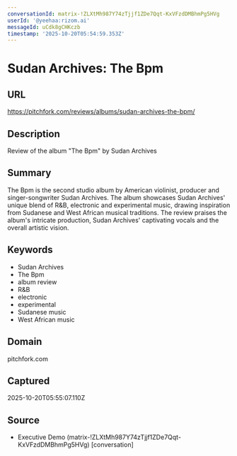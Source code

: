 ```yaml
---
conversationId: matrix-!ZLXtMh987Y74zTjjf1ZDe7Qqt-KxVFzdDMBhmPg5HVg
userId: '@yeehaa:rizom.ai'
messageId: uCdk8gCHKczb
timestamp: '2025-10-20T05:54:59.353Z'
---
```

# Sudan Archives: The Bpm

## URL
https://pitchfork.com/reviews/albums/sudan-archives-the-bpm/

## Description
Review of the album "The Bpm" by Sudan Archives

## Summary
The Bpm is the second studio album by American violinist, producer and singer-songwriter Sudan Archives. The album showcases Sudan Archives' unique blend of R&B, electronic and experimental music, drawing inspiration from Sudanese and West African musical traditions. The review praises the album's intricate production, Sudan Archives' captivating vocals and the overall artistic vision.

## Keywords

- Sudan Archives
- The Bpm
- album review
- R&B
- electronic
- experimental
- Sudanese music
- West African music

## Domain
pitchfork.com

## Captured
2025-10-20T05:55:07.110Z

## Source

- Executive Demo (matrix-!ZLXtMh987Y74zTjjf1ZDe7Qqt-KxVFzdDMBhmPg5HVg) [conversation]
